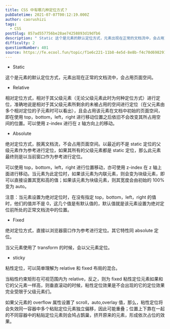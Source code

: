 ```yaml
---
title: CSS 中有哪几种定位方式？
pubDatetime: 2021-07-07T00:12:19.000Z
author: caorushizi
tags:
  - CSS
postSlug: 857ad557756be28ae74258893d19dfb6
description: " Static 这个是元素的默认定位方式，元素出现在正常的文档流中，会占用页面空间。 Relative 相对定位方式，相对于其父级元素（无论父级元素此时为何种定位方式）进行定位，准确地说是相对于其父级元素所剩余的未被占用的空间进行定位（在父元素由多个相对定位的子元素时可以看出），且会占用该元素在文档中初始的页面空间，即在使用top，bottom，left，right进行移动位置之后依旧不会改变其所"
difficulty: 2
questionNumber: 401
source: https://fe.ecool.fun/topic/f1e6c221-11b8-4e5d-8e8b-f4c70d698291
---
```


- Static

这个是元素的默认定位方式，元素出现在正常的文档流中，会占用页面空间。

- Relative

相对定位方式，相对于其父级元素（无论父级元素此时为何种定位方式）进行定位，准确地说是相对于其父级元素所剩余的未被占用的空间进行定位（在父元素由多个相对定位的子元素时可以看出），且会占用该元素在文档中初始的页面空间，即在使用 top，bottom，left，right 进行移动位置之后依旧不会改变其所占用空间的位置。可以使用 z-index 进行在 z 轴方向上的移动。

- Absolute

绝对定位方式，脱离文档流，不会占用页面空间。以最近的不是 static 定位的父级元素作为参考进行定位，如果其所有的父级元素都是 static 定位，那么此元素最终则是以当前窗口作为参考进行定位。

可以使用 top，bottom，left，right 进行位置移动，亦可使用 z-index 在 z 轴上面进行移动。当元素为此定位时，如果该元素为内联元素，则会变为块级元素，即可以直接设置其宽和高的值；如果该元素为块级元素，则其宽度会由初始的 100%变为 auto。

注意：当元素设置为绝对定位时，在没有指定 top，bottom，left，right 的值时，他们的值并不是 0，这几个值是有默认值的，默认值就是该元素设置为绝对定位前所处的正常文档流中的位置。

- Fixed

绝对定位方式，直接以浏览器窗口作为参考进行定位。其它特性同 absolute 定位。

当父元素使用了 transform 的时候，会以父元素定位。

- sticky

粘性定位，可以简单理解为 relative 和 fixed 布局的混合。

当粘性约束矩形在可视范围内为 relative，反之，则为 fixed 粘性定位元素如果和它的父元素一样高，则垂直滚动的时候，粘性定位效果是不会出现的它的定位效果完全受限于父级元素们。

如果父元素的 overflow 属性设置了 scroll，auto,overlay 值，那么，粘性定位将会失效同一容器中多个粘贴定位元素独立偏移，因此可能重叠；位置上下靠在一起的不同容器中的粘贴定位元素则会鸠占鹊巢，挤开原来的元素，形成依次占位的效果。
